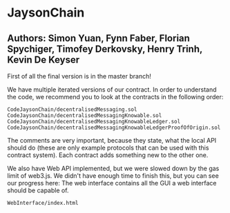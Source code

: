 JaysonChain
===========
Authors: Simon Yuan, Fynn Faber, Florian Spychiger, Timofey Derkovsky, Henry Trinh, Kevin De Keyser
-----


First of all the final version is in the master branch!

We have multiple iterated versions of our contract. In order to understand the code, we recommend you to look at the contracts in the following order:

```
CodeJaysonChain/decentralisedMessaging.sol
CodeJaysonChain/decentralisedMessagingKnowable.sol
CodeJaysonChain/decentralisedMessagingKnowableLedger.sol
CodeJaysonChain/decentralisedMessagingKnowableLedgerProofOfOrigin.sol
```

The comments are very important, because they state, what the local API should do (these are only example protocols that can be used with this contract system).
Each contract adds something new to the other one.

We also have Web API implemented, but we were slowed down by the gas limit of web3.js. We didn't have enough time to finish this, but you can see our progress here:
The web interface contains all the GUI a web interface should be capable of.
```
WebInterface/index.html
````
